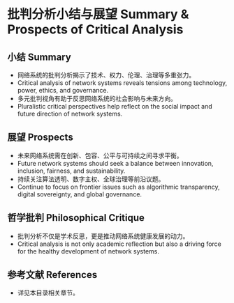 # 批判分析小结与展望 Summary & Prospects of Critical Analysis

## 小结 Summary

- 网络系统的批判分析揭示了技术、权力、伦理、治理等多重张力。
- Critical analysis of network systems reveals tensions among technology, power, ethics, and governance.
- 多元批判视角有助于反思网络系统的社会影响与未来方向。
- Pluralistic critical perspectives help reflect on the social impact and future direction of network systems.

## 展望 Prospects

- 未来网络系统需在创新、包容、公平与可持续之间寻求平衡。
- Future network systems should seek a balance between innovation, inclusion, fairness, and sustainability.
- 持续关注算法透明、数字主权、全球治理等前沿议题。
- Continue to focus on frontier issues such as algorithmic transparency, digital sovereignty, and global governance.

## 哲学批判 Philosophical Critique

- 批判分析不仅是学术反思，更是推动网络系统健康发展的动力。
- Critical analysis is not only academic reflection but also a driving force for the healthy development of network systems.

## 参考文献 References

- 详见本目录相关章节。
